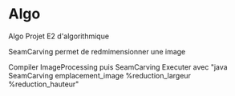 # Algo
Algo
Projet E2 d'algorithmique 

SeamCarving permet de redmimensionner une image

Compiler ImageProcessing puis SeamCarving
Executer avec "java SeamCarving emplacement_image %reduction_largeur %reduction_hauteur"
